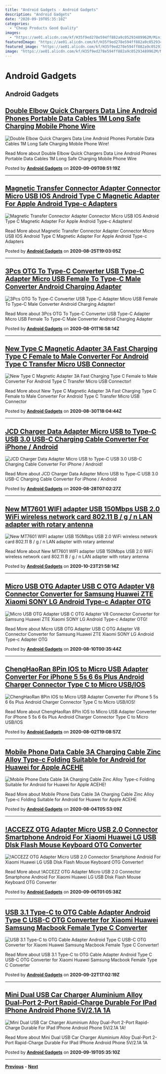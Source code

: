 ```yaml
---
title: "Android Gadgets - Android Gadgets"
description: "Android Gadgets"
date: "2020-09-19T05:35:10Z"
categories:
  - "Cheap Products Good Quality"
images: 
  - "https://ae01.alicdn.com/kf/H35f9ed278e594ff882a9c05293489962M/Mini-Dual-USB-Car-Charger-Aluminium-Alloy-Dual-Port-2-Port-Rapid-Charge-Durable-For-IPad.jpg_350x350.jpg"
featuredImage: "https://ae01.alicdn.com/kf/H35f9ed278e594ff882a9c05293489962M/Mini-Dual-USB-Car-Charger-Aluminium-Alloy-Dual-Port-2-Port-Rapid-Charge-Durable-For-IPad.jpg_350x350.jpg"
featured_image: "https://ae01.alicdn.com/kf/H35f9ed278e594ff882a9c05293489962M/Mini-Dual-USB-Car-Charger-Aluminium-Alloy-Dual-Port-2-Port-Rapid-Charge-Durable-For-IPad.jpg_350x350.jpg"
image: "https://ae01.alicdn.com/kf/H35f9ed278e594ff882a9c05293489962M/Mini-Dual-USB-Car-Charger-Aluminium-Alloy-Dual-Port-2-Port-Rapid-Charge-Durable-For-IPad.jpg_350x350.jpg"
---
```


# Android Gadgets

## Android Gadgets

## [Double Elbow Quick Chargers Data Line Android Phones Portable Data Cables 1M Long Safe Charging Mobile Phone Wire](Double_Elbow_Quick_Chargers_Data_Line_Android_Phones_Portable_Data_Cables_1M_Long_Safe_Charging_Mobile_Phone_Wire.md)
![Double Elbow Quick Chargers Data Line Android Phones Portable Data Cables 1M Long Safe Charging Mobile Phone Wire!](https://ae01.alicdn.com/kf/H5085eae530534bc69db4881253b0ae3aj/Double-Elbow-Quick-Chargers-Data-Line-font-b-Android-b-font-Phones-Portable-Data-Cables-1M.jpg_350x350.jpg)

Read More about Double Elbow Quick Chargers Data Line Android Phones Portable Data Cables 1M Long Safe Charging Mobile Phone Wire

Posted by [**Android Gadgets**](Double_Elbow_Quick_Chargers_Data_Line_Android_Phones_Portable_Data_Cables_1M_Long_Safe_Charging_Mobile_Phone_Wire.md) on **2020-09-09T08:51:19Z**
***

## [Magnetic Transfer Connector Adapter Connector Micro USB IOS Android Type C Magnetic Adapter For Apple Android Type-c Adapters](Magnetic_Transfer_Connector_Adapter_Connector_Micro_USB_IOS_Android_Type_C_Magnetic_Adapter_For_Apple_Android_Type-c_Adapters.md)
![Magnetic Transfer Connector Adapter Connector Micro USB IOS Android Type C Magnetic Adapter For Apple Android Type-c Adapters!](https://ae01.alicdn.com/kf/HTB1TMSlcA5E3KVjSZFCq6zuzXXao/Magnetic-Transfer-Connector-Adapter-Connector-Micro-USB-IOS-font-b-Android-b-font-Type-C-Magnetic.jpg_350x350.jpg)

Read More about Magnetic Transfer Connector Adapter Connector Micro USB IOS Android Type C Magnetic Adapter For Apple Android Type-c Adapters

Posted by [**Android Gadgets**](Magnetic_Transfer_Connector_Adapter_Connector_Micro_USB_IOS_Android_Type_C_Magnetic_Adapter_For_Apple_Android_Type-c_Adapters.md) on **2020-08-25T19:03:05Z**
***

## [3Pcs OTG To Type-C Converter USB Type-C Adapter Micro USB Female To Type-C Male Converter Android Charging Adapter](3Pcs_OTG_To_Type-C_Converter_USB_Type-C_Adapter_Micro_USB_Female_To_Type-C_Male_Converter_Android_Charging_Adapter.md)
![3Pcs OTG To Type-C Converter USB Type-C Adapter Micro USB Female To Type-C Male Converter Android Charging Adapter!](https://ae01.alicdn.com/kf/H67be7f65e4604f12b7f5ab6257f17ee8x/3Pcs-OTG-To-Type-C-Converter-USB-Type-C-Adapter-Micro-USB-Female-To-Type-C.jpg_350x350.jpg)

Read More about 3Pcs OTG To Type-C Converter USB Type-C Adapter Micro USB Female To Type-C Male Converter Android Charging Adapter

Posted by [**Android Gadgets**](3Pcs_OTG_To_Type-C_Converter_USB_Type-C_Adapter_Micro_USB_Female_To_Type-C_Male_Converter_Android_Charging_Adapter.md) on **2020-08-01T16:58:14Z**
***

## [New Type C Magnetic Adapter 3A Fast Charging Type C Female to Male Converter For Android Type C Transfer Micro USB Connector](New_Type_C_Magnetic_Adapter_3A_Fast_Charging_Type_C_Female_to_Male_Converter_For_Android_Type_C_Transfer_Micro_USB_Connector.md)
![New Type C Magnetic Adapter 3A Fast Charging Type C Female to Male Converter For Android Type C Transfer Micro USB Connector!](https://ae01.alicdn.com/kf/Hba5ee7db526a4560adb9ecf6fc3d5358d/New-Type-C-Magnetic-Adapter-3A-Fast-Charging-Type-C-Female-to-Male-Converter-For-font.jpg_350x350.jpg)

Read More about New Type C Magnetic Adapter 3A Fast Charging Type C Female to Male Converter For Android Type C Transfer Micro USB Connector

Posted by [**Android Gadgets**](New_Type_C_Magnetic_Adapter_3A_Fast_Charging_Type_C_Female_to_Male_Converter_For_Android_Type_C_Transfer_Micro_USB_Connector.md) on **2020-08-30T18:04:44Z**
***

## [JCD Charger Data Adapter Micro USB to Type-C USB 3.0 USB-C Charging Cable Converter For iPhone / Android](JCD_Charger_Data_Adapter_Micro_USB_to_Type-C_USB_3.0_USB-C_Charging_Cable_Converter_For_iPhone___Android.md)
![JCD Charger Data Adapter Micro USB to Type-C USB 3.0 USB-C Charging Cable Converter For iPhone / Android!](https://ae01.alicdn.com/kf/H1a2c5a4faaf04c249222adbb16467016V/JCD-Charger-Data-Adapter-Micro-USB-to-Type-C-USB-3-0-USB-C-Charging-Cable.jpg_350x350.jpg)

Read More about JCD Charger Data Adapter Micro USB to Type-C USB 3.0 USB-C Charging Cable Converter For iPhone / Android

Posted by [**Android Gadgets**](JCD_Charger_Data_Adapter_Micro_USB_to_Type-C_USB_3.0_USB-C_Charging_Cable_Converter_For_iPhone___Android.md) on **2020-08-28T07:02:27Z**
***

## [New MT7601 WIFI adapter USB 150Mbps USB 2.0 WiFi wireless network card 802.11 B / g / n LAN adapter with rotary antenna](New_MT7601_WIFI_adapter_USB_150Mbps_USB_2.0_WiFi_wireless_network_card_802.11_B___g___n_LAN_adapter_with_rotary_antenna.md)
![New MT7601 WIFI adapter USB 150Mbps USB 2.0 WiFi wireless network card 802.11 B / g / n LAN adapter with rotary antenna!](https://ae01.alicdn.com/kf/H92a4f6e5cb474243a689a33ca42ac6188/New-MT7601-WIFI-adapter-USB-150Mbps-USB-2-0-WiFi-wireless-network-card-802-11-B.jpg_350x350.jpg)

Read More about New MT7601 WIFI adapter USB 150Mbps USB 2.0 WiFi wireless network card 802.11 B / g / n LAN adapter with rotary antenna

Posted by [**Android Gadgets**](New_MT7601_WIFI_adapter_USB_150Mbps_USB_2.0_WiFi_wireless_network_card_802.11_B___g___n_LAN_adapter_with_rotary_antenna.md) on **2020-10-23T21:58:14Z**
***

## [Micro USB OTG Adapter USB C OTG Adapter V8 Connector Converter for Samsung Huawei ZTE Xiaomi SONY LG Android Type-c Adapter OTG](Micro_USB_OTG_Adapter_USB_C_OTG_Adapter_V8_Connector_Converter_for_Samsung_Huawei_ZTE_Xiaomi_SONY_LG_Android_Type-c_Adapter_OTG.md)
![Micro USB OTG Adapter USB C OTG Adapter V8 Connector Converter for Samsung Huawei ZTE Xiaomi SONY LG Android Type-c Adapter OTG!](https://ae01.alicdn.com/kf/HTB148l4bLWG3KVjSZPcq6zkbXXaE/Micro-USB-OTG-Adapter-USB-C-OTG-Adapter-V8-Connector-Converter-for-Samsung-Huawei-ZTE-Xiaomi.jpg_350x350.jpg)

Read More about Micro USB OTG Adapter USB C OTG Adapter V8 Connector Converter for Samsung Huawei ZTE Xiaomi SONY LG Android Type-c Adapter OTG

Posted by [**Android Gadgets**](Micro_USB_OTG_Adapter_USB_C_OTG_Adapter_V8_Connector_Converter_for_Samsung_Huawei_ZTE_Xiaomi_SONY_LG_Android_Type-c_Adapter_OTG.md) on **2020-08-10T00:35:44Z**
***

## [ChengHaoRan 8Pin IOS to Micro USB Adapter Converter For iPhone 5 5s 6 6s Plus Android Charger Connector Type C to Micro USB/IOS](ChengHaoRan_8Pin_IOS_to_Micro_USB_Adapter_Converter_For_iPhone_5_5s_6_6s_Plus_Android_Charger_Connector_Type_C_to_Micro_USB_IOS.md)
![ChengHaoRan 8Pin IOS to Micro USB Adapter Converter For iPhone 5 5s 6 6s Plus Android Charger Connector Type C to Micro USB/IOS!](https://ae01.alicdn.com/kf/Hc284f505501941a8863b13dc195af6cdp/ChengHaoRan-8Pin-IOS-to-Micro-USB-Adapter-Converter-For-iPhone-5-5s-6-6s-Plus-font.jpg_350x350.jpg)

Read More about ChengHaoRan 8Pin IOS to Micro USB Adapter Converter For iPhone 5 5s 6 6s Plus Android Charger Connector Type C to Micro USB/IOS

Posted by [**Android Gadgets**](ChengHaoRan_8Pin_IOS_to_Micro_USB_Adapter_Converter_For_iPhone_5_5s_6_6s_Plus_Android_Charger_Connector_Type_C_to_Micro_USB_IOS.md) on **2020-08-02T19:08:57Z**
***

## [Mobile Phone Data Cable 3A Charging Cable Zinc Alloy Type-c Folding Suitable for Android for Huawei for Apple ACEHE](Mobile_Phone_Data_Cable_3A_Charging_Cable_Zinc_Alloy_Type-c_Folding_Suitable_for_Android_for_Huawei_for_Apple_ACEHE.md)
![Mobile Phone Data Cable 3A Charging Cable Zinc Alloy Type-c Folding Suitable for Android for Huawei for Apple ACEHE!](https://ae01.alicdn.com/kf/Hc868f8d1e1004548a13469d60d178ad22/Mobile-Phone-Data-Cable-3A-Charging-Cable-Zinc-Alloy-Type-c-Folding-Suitable-for-font-b.jpg_350x350.jpg)

Read More about Mobile Phone Data Cable 3A Charging Cable Zinc Alloy Type-c Folding Suitable for Android for Huawei for Apple ACEHE

Posted by [**Android Gadgets**](Mobile_Phone_Data_Cable_3A_Charging_Cable_Zinc_Alloy_Type-c_Folding_Suitable_for_Android_for_Huawei_for_Apple_ACEHE.md) on **2020-08-04T05:53:09Z**
***

## [!ACCEZZ OTG Adapter Micro USB 2.0 Connector Smartphone Android For Xiaomi Huawei LG USB DIsk Flash Mouse Keyboard OTG Converter](!ACCEZZ_OTG_Adapter_Micro_USB_2.0_Connector_Smartphone_Android_For_Xiaomi_Huawei_LG_USB_DIsk_Flash_Mouse_Keyboard_OTG_Converter.md)
![!ACCEZZ OTG Adapter Micro USB 2.0 Connector Smartphone Android For Xiaomi Huawei LG USB DIsk Flash Mouse Keyboard OTG Converter!](https://ae01.alicdn.com/kf/HTB1nTB7VYrpK1RjSZTEq6AWAVXas/-ACCEZZ-OTG-Adapter-Micro-USB-2-0-Connector-Smartphone-font-b-Android-b-font-For.jpg_350x350.jpg)

Read More about !ACCEZZ OTG Adapter Micro USB 2.0 Connector Smartphone Android For Xiaomi Huawei LG USB DIsk Flash Mouse Keyboard OTG Converter

Posted by [**Android Gadgets**](!ACCEZZ_OTG_Adapter_Micro_USB_2.0_Connector_Smartphone_Android_For_Xiaomi_Huawei_LG_USB_DIsk_Flash_Mouse_Keyboard_OTG_Converter.md) on **2020-09-06T01:05:38Z**
***

## [USB 3.1 Type-C to OTG Cable Adapter Android Type C USB-C OTG Converter for Xiaomi Huawei Samsung Macbook Female Type C Converter](USB_3.1_Type-C_to_OTG_Cable_Adapter_Android_Type_C_USB-C_OTG_Converter_for_Xiaomi_Huawei_Samsung_Macbook_Female_Type_C_Converter.md)
![USB 3.1 Type-C to OTG Cable Adapter Android Type C USB-C OTG Converter for Xiaomi Huawei Samsung Macbook Female Type C Converter!](https://ae01.alicdn.com/kf/HTB1KvruxYSYBuNjSspfq6AZCpXaZ/USB-3-1-Type-C-to-OTG-Cable-Adapter-font-b-Android-b-font-Type-C.jpg_350x350.jpg)

Read More about USB 3.1 Type-C to OTG Cable Adapter Android Type C USB-C OTG Converter for Xiaomi Huawei Samsung Macbook Female Type C Converter

Posted by [**Android Gadgets**](USB_3.1_Type-C_to_OTG_Cable_Adapter_Android_Type_C_USB-C_OTG_Converter_for_Xiaomi_Huawei_Samsung_Macbook_Female_Type_C_Converter.md) on **2020-09-22T17:02:19Z**
***

## [Mini Dual USB Car Charger Aluminium Alloy Dual-Port 2-Port Rapid-Charge Durable For IPad IPhone Android Phone 5V/2.1A 1A](Mini_Dual_USB_Car_Charger_Aluminium_Alloy_Dual-Port_2-Port_Rapid-Charge_Durable_For_IPad_IPhone_Android_Phone_5V_2.1A_1A.md)
![Mini Dual USB Car Charger Aluminium Alloy Dual-Port 2-Port Rapid-Charge Durable For IPad IPhone Android Phone 5V/2.1A 1A!](https://ae01.alicdn.com/kf/H35f9ed278e594ff882a9c05293489962M/Mini-Dual-USB-Car-Charger-Aluminium-Alloy-Dual-Port-2-Port-Rapid-Charge-Durable-For-IPad.jpg_350x350.jpg)

Read More about Mini Dual USB Car Charger Aluminium Alloy Dual-Port 2-Port Rapid-Charge Durable For IPad IPhone Android Phone 5V/2.1A 1A

Posted by [**Android Gadgets**](Mini_Dual_USB_Car_Charger_Aluminium_Alloy_Dual-Port_2-Port_Rapid-Charge_Durable_For_IPad_IPhone_Android_Phone_5V_2.1A_1A.md) on **2020-09-19T05:35:10Z**
***



[**Previous**](index.md) **-** [**Next**](index-3.md)
